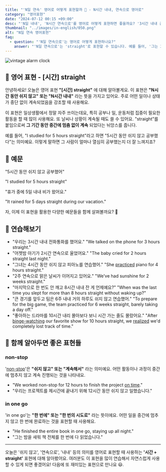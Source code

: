 ```yaml
---
title: "'N일 연속' 영어로 어떻게 표현할까 🔄 - N시간 내내, 연속으로 영어로"
category: "영어표현"
date: "2024-07-12 00:15 +09:00"
desc: "'N일 내내', 'N시간 연속으로'를 영어로 어떻게 표현하면 좋을까요? '3시간 내내 공부했어', '일주일 연속으로 비가 왔어' 등을 영어로 표현하는 법을 배워봅시다. 다양한 예문을 통해서 연습하고 본인의 표현으로 만들어 보세요."
thumbnail: "../images/in-english/050.png"
alt: "N일 연속 영어표현"
faq:
  - question: "'N일 연속으로'는 영어로 어떻게 표현하나요?"
    answer: "'N일 연속으로'는 'straight'로 표현할 수 있습니다. 예를 들어, '그는 3일 연속으로 일했다'는 'He worked for 3 days straight'로 표현할 수 있습니다."
---
```


![vintage alarm clock](../images/in-english/050-1.avif)

## 🌟 영어 표현 - [시간] straight

안녕하세요! 오늘은 영어 표현 **"[시간] straight"** 에 대해 알아볼게요. 이 표현은 **"N시간 동안 쉬지 않고" 또는 "N시간 내내"** 라는 뜻을 가지고 있어요. 주로 어떤 일이나 상태가 중단 없이 계속되었음을 강조할 때 사용해요.

이 표현은 일상생활에서 정말 자주 쓰이는데요, 특히 공부나 일, 운동처럼 집중이 필요한 활동을 할 때 많이 사용해요. 또 날씨나 상황이 계속될 때도 쓸 수 있어요. "straight"를 붙임으로써 **그 기간 동안 중간에 멈춤 없이 계속** 되었다는 뉘앙스를 줍니다.

예를 들어, "I studied for 5 hours straight"라고 하면 "5시간 동안 쉬지 않고 공부했다"는 의미예요. 이렇게 말하면 그 사람이 얼마나 열심히 공부했는지 더 잘 느껴지죠?

## 📖 예문

"5시간 동안 쉬지 않고 공부했어"

"I studied for 5 hours straight"

"휴가 중에 5일 내내 비가 왔어요."

"It rained for 5 days straight during our vacation."

자, 이제 이 표현을 활용한 다양한 예문들을 함께 살펴볼까요? 🚀

## 💬 연습해보기

<ul data-interactive-list>
  <li data-interactive-item>
    <span data-toggler>"우리는 3시간 내내 전화통화를 했어요."</span>
    <span data-answer>"We talked on the phone for 3 hours straight."</span>
  </li>
  <li data-interactive-item>
    <span data-toggler>"어젯밤 아기가 2시간 연속으로 울었어요."</span>
    <span data-answer>"The baby cried for 2 hours straight last night."</span>
  </li>
  <li data-interactive-item>
    <span data-toggler>"그녀는 4시간 동안 쉬지 않고 피아노를 연습했어."</span>
    <span data-answer>"She <a href="/blog/in-english/247.practice/">practiced</a> piano for 4 hours straight."</span>
  </li>
  <li data-interactive-item>
    <span data-toggler>"2주 연속으로 맑은 날씨가 이어지고 있어요."</span>
    <span data-answer>"We've had sunshine for 2 weeks straight."</span>
  </li>
  <li data-interactive-item>
    <span data-toggler>"마지막으로 한 번도 안 깨고 8시간 내내 잔 게 언제예요?"</span>
    <span data-answer>"When was the last time you slept for more than 8 hours straight without waking up?"</span>
  </li>
  <li data-interactive-item>
    <span data-toggler>"큰 경기를 앞두고 팀은 6주 내내 거의 하루도 쉬지 않고 연습했어."</span>
    <span data-answer>"To prepare for the big game, the team practiced for 6 weeks straight, barely taking a day off."</span>
  </li>
  <li data-interactive-item>
    <span data-toggler>"좋아하는 드라마를 10시간 내리 몰아보다 보니 시간 가는 줄도 몰랐어요."</span>
    <span data-answer>"After <a href="/blog/in-english/071.binge-watch/">binge-watching</a> our favorite show for 10 hours straight, we <a href="/blog/in-english/166.realize/">realized</a> we'd completely lost track of time."</span>
  </li>
</ul>

## 🤝 함께 알아두면 좋은 표현들

### non-stop

'[non-stop](/blog/in-english/156.non-stop/)'은 **"쉬지 않고" 또는 "계속해서"** 라는 의미예요. 어떤 활동이나 과정이 중간에 멈추지 않고 계속 진행되는 것을 나타내요.

- "We worked non-stop for 12 hours to finish the project [on time](/blog/vocab-1/043.on-time/)."
- "우리는 프로젝트를 제시간에 끝내기 위해 12시간 동안 쉬지 않고 일했습니다."

### in one go

'in one go'는 **"한 번에" 또는 "한 번의 시도로"** 라는 뜻이에요. 어떤 일을 중간에 멈추지 않고 한 번에 완료하는 것을 표현할 때 사용해요.

- "He finished the entire book in one go, staying up all night."
- "그는 밤을 새워 책 전체를 한 번에 다 읽었습니다."

---

오늘은 '쉬지 않고', '연속으로', '내내' 등의 의미를 영어로 표현할 때 사용하는 **'시간 + straight'** 표현에 대해 알아봤어요. 여러분도 이 표현을 많이 연습해서 자연스럽게 사용할 수 있게 되면 좋겠어요! 다음에 또 재미있는 표현으로 만나요 😃.
